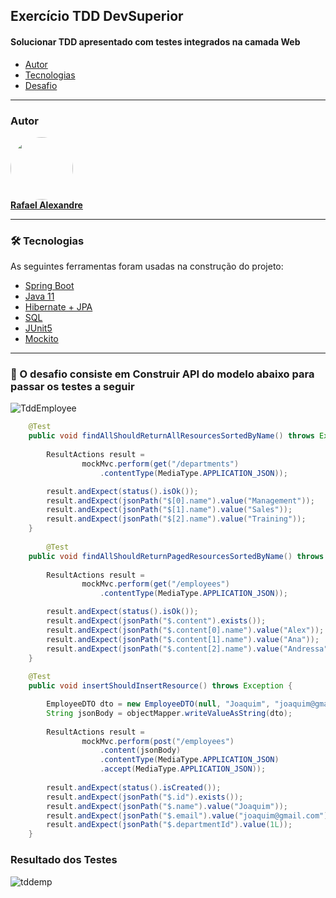 ## Exercício TDD DevSuperior

<h4 align="left">
 Solucionar TDD apresentado com testes integrados na camada Web
</h4>

<!--ts-->

* [Autor](#autor)
* [Tecnologias](#tecnologias)
* [Desafio](#desafio)

---

### Autor

<a href="https://www.linkedin.com/in/rafaelxndre/">
 <img style="border-radius: 50%;" src="https://media-exp1.licdn.com/dms/image/C4E03AQEwV54JjLc-9g/profile-displayphoto-shrink_800_800/0/1621682542460?e=1626912000&v=beta&t=Ctis1Z8wFBsNtnuMhTXGp7cXWA12JyY5t9KF9rfQf58" width="100px;" alt=""/>
 <br />
<b>Rafael Alexandre</b></a>
 <br />

---

### 🛠 Tecnologias

As seguintes ferramentas foram usadas na construção do projeto:

- [Spring Boot](https://spring.io/projects)
- [Java 11](https://docs.oracle.com/en/java/javase/11/)
- [Hibernate + JPA](https://hibernate.org/)
- [SQL]()
- [JUnit5](https://junit.org/junit5/)
- [Mockito](https://site.mockito.org/)

---

### 🎲 O desafio consiste em Construir API  do modelo abaixo para passar os testes a seguir

![TddEmployee](https://user-images.githubusercontent.com/79946685/148429994-eb402e9b-eaa6-4185-aa04-4af0759f198c.png)

```Java
	@Test
	public void findAllShouldReturnAllResourcesSortedByName() throws Exception {
		
		ResultActions result =
				mockMvc.perform(get("/departments")
					.contentType(MediaType.APPLICATION_JSON));

		result.andExpect(status().isOk());
		result.andExpect(jsonPath("$[0].name").value("Management"));
		result.andExpect(jsonPath("$[1].name").value("Sales"));
		result.andExpect(jsonPath("$[2].name").value("Training"));
	}
  
        @Test
	public void findAllShouldReturnPagedResourcesSortedByName() throws Exception {
		
		ResultActions result =
				mockMvc.perform(get("/employees")
					.contentType(MediaType.APPLICATION_JSON));

		result.andExpect(status().isOk());
		result.andExpect(jsonPath("$.content").exists());
		result.andExpect(jsonPath("$.content[0].name").value("Alex"));
		result.andExpect(jsonPath("$.content[1].name").value("Ana"));
		result.andExpect(jsonPath("$.content[2].name").value("Andressa"));
	}
	
	@Test
	public void insertShouldInsertResource() throws Exception {

		EmployeeDTO dto = new EmployeeDTO(null, "Joaquim", "joaquim@gmail.com", 1L);
		String jsonBody = objectMapper.writeValueAsString(dto);
		
		ResultActions result =
				mockMvc.perform(post("/employees")
					.content(jsonBody)
					.contentType(MediaType.APPLICATION_JSON)
					.accept(MediaType.APPLICATION_JSON));
		
		result.andExpect(status().isCreated());
		result.andExpect(jsonPath("$.id").exists());
		result.andExpect(jsonPath("$.name").value("Joaquim"));
		result.andExpect(jsonPath("$.email").value("joaquim@gmail.com"));
		result.andExpect(jsonPath("$.departmentId").value(1L));
	}	
```

### Resultado dos Testes

![tddemp](https://user-images.githubusercontent.com/79946685/148431804-5b2d80ad-9a70-4d63-87b6-972b2df473b3.png)




